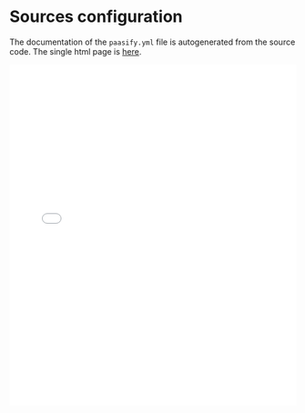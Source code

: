 # Sources configuration

The documentation of the `paasify.yml` file is autogenerated from the source code. The single
html page is [here](../../paasify_apidoc/conf_prj_sources.html).



<script type="text/javascript" src="https://code.jquery.com/jquery-1.8.3.js"></script>
<script type="text/javascript" src="/paasify/static/paasify.js"></script>
<iframe id="schemadoc" src="../../paasify_apidoc/conf_prj_sources.html"
width="100%" height="600px"
frameborder="0"
overflow="hidden"
/>
